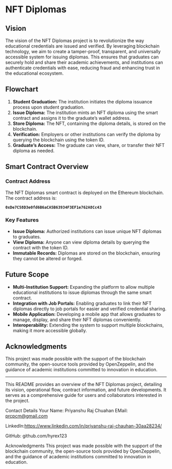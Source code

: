 # NFT Diplomas

## Vision

The vision of the NFT Diplomas project is to revolutionize the way educational credentials are issued and verified. By leveraging blockchain technology, we aim to create a tamper-proof, transparent, and universally accessible system for issuing diplomas. This ensures that graduates can securely hold and share their academic achievements, and institutions can authenticate credentials with ease, reducing fraud and enhancing trust in the educational ecosystem.

## Flowchart


1. **Student Graduation:** The institution initiates the diploma issuance process upon student graduation.
2. **Issue Diploma:** The institution mints an NFT diploma using the smart contract and assigns it to the graduate’s wallet address.
3. **Store Diploma:** The NFT, containing the diploma details, is stored on the blockchain.
4. **Verification:** Employers or other institutions can verify the diploma by querying the blockchain using the token ID.
5. **Graduate’s Access:** The graduate can view, share, or transfer their NFT diploma as needed.

## Smart Contract Overview

### Contract Address

The NFT Diplomas smart contract is deployed on the Ethereum blockchain. The contract address is:

**`0xDe7C58D3e0fd6B6aCA5B63934F3EF1e762A8Cc43`**


### Key Features

- **Issue Diploma:** Authorized institutions can issue unique NFT diplomas to graduates.
- **View Diploma:** Anyone can view diploma details by querying the contract with the token ID.
- **Immutable Records:** Diplomas are stored on the blockchain, ensuring they cannot be altered or forged.

## Future Scope

- **Multi-Institution Support:** Expanding the platform to allow multiple educational institutions to issue diplomas through the same smart contract.
- **Integration with Job Portals:** Enabling graduates to link their NFT diplomas directly to job portals for easier and verified credential sharing.
- **Mobile Application:** Developing a mobile app that allows graduates to manage, display, and share their NFT diplomas conveniently.
- **Interoperability:** Extending the system to support multiple blockchains, making it more accessible globally.

## Acknowledgments

This project was made possible with the support of the blockchain community, the open-source tools provided by OpenZeppelin, and the guidance of academic institutions committed to innovation in education.

---

This README provides an overview of the NFT Diplomas project, detailing its vision, operational flow, contract information, and future developments. It serves as a comprehensive guide for users and collaborators interested in the project.

Contact Details
Your Name: Priyanshu Raj Chuahan
EMail: prcpcm@gmail.com

LinkedIn:https://www.linkedin.com/in/priyanshu-raj-chauhan-30aa28234/

GitHub: github.com/hyrex123

Acknowledgments
This project was made possible with the support of the blockchain community, the open-source tools provided by OpenZeppelin, and the guidance of academic institutions committed to innovation in education.
